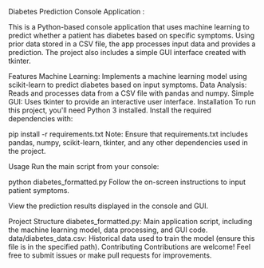 Diabetes Prediction Console Application : 

This is a Python-based console application that uses machine learning to predict whether a patient has diabetes based on specific symptoms. Using prior data stored in a CSV file, the app processes input data and provides a prediction. The project also includes a simple GUI interface created with tkinter.

Features
Machine Learning: Implements a machine learning model using scikit-learn to predict diabetes based on input symptoms.
Data Analysis: Reads and processes data from a CSV file with pandas and numpy.
Simple GUI: Uses tkinter to provide an interactive user interface.
Installation
To run this project, you'll need Python 3 installed. Install the required dependencies with:

pip install -r requirements.txt
Note: Ensure that requirements.txt includes pandas, numpy, scikit-learn, tkinter, and any other dependencies used in the project.

Usage
Run the main script from your console:

python diabetes_formatted.py
Follow the on-screen instructions to input patient symptoms.

View the prediction results displayed in the console and GUI.

Project Structure
diabetes_formatted.py: Main application script, including the machine learning model, data processing, and GUI code.
data/diabetes_data.csv: Historical data used to train the model (ensure this file is in the specified path).
Contributing
Contributions are welcome! Feel free to submit issues or make pull requests for improvements.
